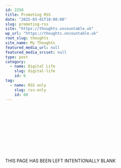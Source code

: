 ```yaml
---
id: 2258
title: Promoting RSS
date: "2025-03-01T18:00:00"
slug: promoting-rss
site: "https://thoughts.uncountable.uk"
wp_url: "https://thoughts.uncountable.uk"
root_slug: thoughts
site_name: My Thoughts
featured_media_url: null
featured_media_srcset: null
type: post
category:
  - name: Digital Life
    slug: digital-life
    id: 6
tag:
  - name: RSS only
    slug: rss-only
    id: 60
---
```


<!-- wp:spacer {"height":"150px"} -->
<div style="height:150px" aria-hidden="true" class="wp-block-spacer"></div>
<!-- /wp:spacer -->

<!-- wp:paragraph {"align":"center","style":{"typography":{"textTransform":"uppercase"}}} -->
<p class="has-text-align-center" style="text-transform:uppercase">This page has been left intentionally blank</p>
<!-- /wp:paragraph -->

<!-- wp:spacer {"height":"150px"} -->
<div style="height:150px" aria-hidden="true" class="wp-block-spacer"></div>
<!-- /wp:spacer -->